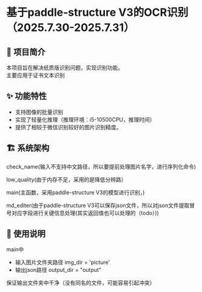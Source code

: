 # 基于paddle-structure V3的OCR识别（2025.7.30-2025.7.31）


## 📌 项目简介
本项目旨在解决纸质版识别问题，实现识别功能。  
主要应用于证书文本识别

## ✨ 功能特性
- 支持图像的批量识别
- 实现了轻量化推理（推理环境：i5-10500CPU，推理时间）
- 提供了相较于微信识别较好的图片识别精度。

## 🏗 系统架构
check_name(输入不支持中文路径，所以要提前处理图片名字，进行序列化命令)

low_quality(由于内存不足，采用的是降低分辨路）

main(主函数，采用paddle-structure V3的模型进行识别，)

md_editer(由于paddle-structure V3可以保存json文件，所以对json文件提取冒号对应字段进行关键信息处理(其实返回值也可以处理的（todo）))
## 🔧 使用说明
main中
- 输入图片文件夹路径 img_dir = 'picture'
- 输出json路径 output_dir = "output"

保证输出文件夹中干净（没有同名的文件，可能容易引起冲突）




